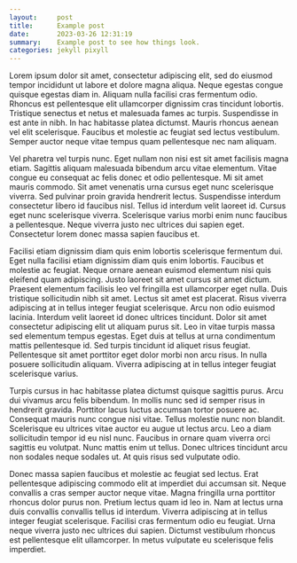 ```yaml
---
layout:     post
title:      Example post
date:       2023-03-26 12:31:19
summary:    Example post to see how things look.
categories: jekyll pixyll
---
```


Lorem ipsum dolor sit amet, consectetur adipiscing elit, sed do eiusmod tempor incididunt ut labore et dolore magna aliqua. Neque egestas congue quisque egestas diam in. Aliquam nulla facilisi cras fermentum odio. Rhoncus est pellentesque elit ullamcorper dignissim cras tincidunt lobortis. Tristique senectus et netus et malesuada fames ac turpis. Suspendisse in est ante in nibh. In hac habitasse platea dictumst. Mauris rhoncus aenean vel elit scelerisque. Faucibus et molestie ac feugiat sed lectus vestibulum. Semper auctor neque vitae tempus quam pellentesque nec nam aliquam.

Vel pharetra vel turpis nunc. Eget nullam non nisi est sit amet facilisis magna etiam. Sagittis aliquam malesuada bibendum arcu vitae elementum. Vitae congue eu consequat ac felis donec et odio pellentesque. Mi sit amet mauris commodo. Sit amet venenatis urna cursus eget nunc scelerisque viverra. Sed pulvinar proin gravida hendrerit lectus. Suspendisse interdum consectetur libero id faucibus nisl. Tellus id interdum velit laoreet id. Cursus eget nunc scelerisque viverra. Scelerisque varius morbi enim nunc faucibus a pellentesque. Neque viverra justo nec ultrices dui sapien eget. Consectetur lorem donec massa sapien faucibus et.

Facilisi etiam dignissim diam quis enim lobortis scelerisque fermentum dui. Eget nulla facilisi etiam dignissim diam quis enim lobortis. Faucibus et molestie ac feugiat. Neque ornare aenean euismod elementum nisi quis eleifend quam adipiscing. Justo laoreet sit amet cursus sit amet dictum. Praesent elementum facilisis leo vel fringilla est ullamcorper eget nulla. Duis tristique sollicitudin nibh sit amet. Lectus sit amet est placerat. Risus viverra adipiscing at in tellus integer feugiat scelerisque. Arcu non odio euismod lacinia. Interdum velit laoreet id donec ultrices tincidunt. Dolor sit amet consectetur adipiscing elit ut aliquam purus sit. Leo in vitae turpis massa sed elementum tempus egestas. Eget duis at tellus at urna condimentum mattis pellentesque id. Sed turpis tincidunt id aliquet risus feugiat. Pellentesque sit amet porttitor eget dolor morbi non arcu risus. In nulla posuere sollicitudin aliquam. Viverra adipiscing at in tellus integer feugiat scelerisque varius.

Turpis cursus in hac habitasse platea dictumst quisque sagittis purus. Arcu dui vivamus arcu felis bibendum. In mollis nunc sed id semper risus in hendrerit gravida. Porttitor lacus luctus accumsan tortor posuere ac. Consequat mauris nunc congue nisi vitae. Tellus molestie nunc non blandit. Scelerisque eu ultrices vitae auctor eu augue ut lectus arcu. Leo a diam sollicitudin tempor id eu nisl nunc. Faucibus in ornare quam viverra orci sagittis eu volutpat. Nunc mattis enim ut tellus. Donec ultrices tincidunt arcu non sodales neque sodales ut. At quis risus sed vulputate odio.

Donec massa sapien faucibus et molestie ac feugiat sed lectus. Erat pellentesque adipiscing commodo elit at imperdiet dui accumsan sit. Neque convallis a cras semper auctor neque vitae. Magna fringilla urna porttitor rhoncus dolor purus non. Pretium lectus quam id leo in. Nam at lectus urna duis convallis convallis tellus id interdum. Viverra adipiscing at in tellus integer feugiat scelerisque. Facilisi cras fermentum odio eu feugiat. Urna neque viverra justo nec ultrices dui sapien. Dictumst vestibulum rhoncus est pellentesque elit ullamcorper. In metus vulputate eu scelerisque felis imperdiet.
